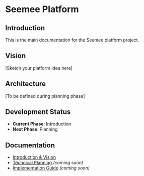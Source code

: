 # Seemee Platform

## Introduction

This is the main documentation for the Seemee platform project.

## Vision

[Sketch your platform idea here]

## Architecture

[To be defined during planning phase]

## Development Status

- **Current Phase**: Introduction
- **Next Phase**: Planning

## Documentation

- [Introduction & Vision](docs/intro-vision.md)
- [Technical Planning](docs/technical-plan.md) *(coming soon)*
- [Implementation Guide](docs/implementation.md) *(coming soon)*
